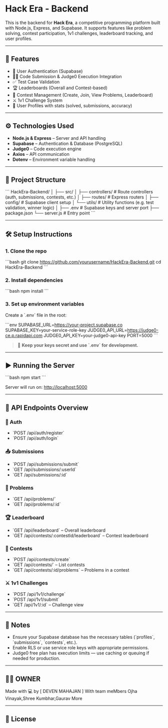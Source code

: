 # Hack Era - Backend

This is the backend for **Hack Era**, a competitive programming platform built with Node.js, Express, and Supabase. It supports features like problem solving, contest participation, 1v1 challenges, leaderboard tracking, and user profiles.

---

## 🚀 Features

- 🔐 User Authentication (Supabase)
- 🧑‍💻 Code Submission & Judge0 Execution Integration
- ✅ Test Case Validation
- 🏆 Leaderboards (Overall and Contest-based)
- 🏁 Contest Management (Create, Join, View Problems, Leaderboard)
- ⚔️ 1v1 Challenge System
- 📄 User Profiles with stats (solved, submissions, accuracy)

---

## ⚙️ Technologies Used

- **Node.js & Express** – Server and API handling
- **Supabase** – Authentication & Database (PostgreSQL)
- **Judge0** – Code execution engine
- **Axios** – API communication
- **Dotenv** – Environment variable handling

---

## 📁 Project Structure

\`\`\`
HackEra-Backend/
│
├── src/
│   ├── controllers/          # Route controllers (auth, submissions, contests, etc.)
│   ├── routes/               # Express routers
│   ├── config/               # Supabase client setup
│   └── utils/                # Utility functions (e.g. test validation, winner logic)
│
├── .env                      # Supabase keys and server port
├── package.json
└── server.js                 # Entry point
\`\`\`

---

## 🛠️ Setup Instructions

### 1. Clone the repo

\`\`\`bash
git clone https://github.com/yourusername/HackEra-Backend.git
cd HackEra-Backend
\`\`\`

### 2. Install dependencies

\`\`\`bash
npm install
\`\`\`

### 3. Set up environment variables

Create a \`.env\` file in the root:

\`\`\`env
SUPABASE_URL=https://your-project.supabase.co
SUPABASE_KEY=your-service-role-key
JUDGE0_API_URL=https://judge0-ce.p.rapidapi.com
JUDGE0_API_KEY=your-judge0-api-key
PORT=5000
\`\`\`

> 🔐 **Keep your keys secret and use \`.env\` for development.**

---

## ▶️ Running the Server

\`\`\`bash
npm start
\`\`\`

Server will run on: [http://localhost:5000](http://localhost:5000)

---

## 🔌 API Endpoints Overview

### 🔐 Auth
- \`POST /api/auth/register\`
- \`POST /api/auth/login\`

### 📤 Submissions
- \`POST /api/submissions/submit\`
- \`GET /api/submissions/:userId\`
- \`GET /api/submissions/:id\`

### 🧩 Problems
- \`GET /api/problems/\`
- \`GET /api/problems/:id\`

### 🏆 Leaderboard
- \`GET /api/leaderboard\` – Overall leaderboard
- \`GET /api/contests/:contestId/leaderboard\` – Contest leaderboard

### 🏁 Contests
- \`POST /api/contests/create\`
- \`GET /api/contests/\` – List contests
- \`GET /api/contests/:id/problems\` – Problems in a contest

### ⚔️ 1v1 Challenges
- \`POST /api/1v1/challenge\`
- \`POST /api/1v1/submit\`
- \`GET /api/1v1/:id\` – Challenge view

---

## 📌 Notes

- Ensure your Supabase database has the necessary tables (\`profiles\`, \`submissions\`, \`contests\`, etc.).
- Enable RLS or use service role keys with appropriate permissions.
- Judge0 free plan has execution limits — use caching or queuing if needed for production.

---

## 🧑‍💻 OWNER

Made with 💻 by [ DEVEN MAHAJAN ]
With team meMbers Ojha Vinayak,Shree Kumbhar,Gaurav More


---

## 📜 License
